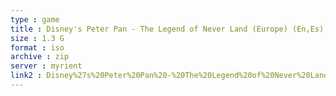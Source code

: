 ```yaml
---
type : game
title : Disney's Peter Pan - The Legend of Never Land (Europe) (En,Es)
size : 1.3 G
format : iso
archive : zip
server : myrient
link2 : Disney%27s%20Peter%20Pan%20-%20The%20Legend%20of%20Never%20Land%20%28Europe%29%20%28En%2CEs%29
---
```

